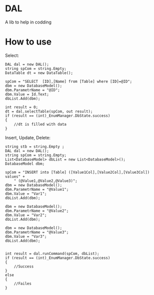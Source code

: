# DAL
A lib to help in codding

# How to use

Select:

    DAL dal = new DAL();
    string spCom = string.Empty;
    DataTable dt = new DataTable();

    spCom = "SELECT  [ID],[Name] from [Table] where [ID]=@ID";
    dbm = new DatabaseModel();
    dbm.ParametrName = "@ID";
    dbm.Value = Id.Text;
    dbList.Add(dbm);

    int result = 0;
    dt = dal.selectTable(spCom, out result);
    if (result == (int)_EnumManager.DbState.success)
    {
        //dt is filled with data
    }

Insert, Update, Delete:

    string stb = string.Empty ;
    DAL dal = new DAL();
    string spCom = string.Empty;
    List<DatabaseModel> dbList = new List<DatabaseModel>();
    DatabaseModel dbm;
            
    spCom = "INSERT into [Table] ([Value1Col],[Value2Col],[Value3Col]) values" +
        " (@Value1,@Value2,@Value3)";
    dbm = new DatabaseModel();
    dbm.ParametrName = "@Value1";
    dbm.Value = "Var1";
    dbList.Add(dbm);
            
    dbm = new DatabaseModel();
    dbm.ParametrName = "@Value2";
    dbm.Value = "Var2";
    dbList.Add(dbm);
            
    dbm = new DatabaseModel();
    dbm.ParametrName = "@Value3";
    dbm.Value = "Var3";
    dbList.Add(dbm);
            

    int result = dal.runCommand(spCom, dbList);
    if (result == (int)_EnumManager.DbState.success)
    {
        //Success
    }
    else
    {
        //Failes
    }